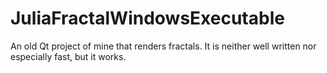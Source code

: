 # JuliaFractalWindowsExecutable

An old Qt project of mine that renders fractals.
It is neither well written nor especially fast, but it works.